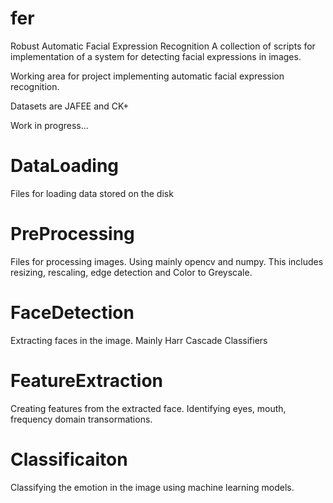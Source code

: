 # fer
Robust Automatic Facial Expression Recognition
 A collection of scripts for implementation of a system for detecting facial expressions in images.
 
Working area for project implementing automatic facial expression recognition.

Datasets are JAFEE and CK+

Work in progress...
 

# DataLoading
Files for loading data stored on the disk

# PreProcessing
Files for processing images. Using mainly opencv and numpy. This includes resizing, rescaling, edge detection and Color to Greyscale.

# FaceDetection
Extracting faces in the image. Mainly Harr Cascade Classifiers

# FeatureExtraction
Creating features from the extracted face. Identifying eyes, mouth, frequency domain transormations.

# Classificaiton
Classifying the emotion in the image using machine learning models.
